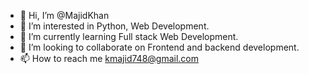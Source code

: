 - 👋 Hi, I’m @MajidKhan
- 👀 I’m interested in Python, Web Development.
- 🌱 I’m currently learning Full stack Web Development.
- 💞️ I’m looking to collaborate on Frontend and backend development.
- 📫 How to reach me kmajid748@gmail.com

<!---
majidkhan033/majidkhan033 is a ✨ special ✨ repository because its `README.md` (this file) appears on your GitHub profile.
You can click the Preview link to take a look at your changes.
--->
